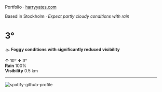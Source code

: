 Portfolio · [harryyates.com](https://harryyates.com)

<!-- WEATHER_START -->
Based in Stockholm · *Expect partly cloudy conditions with rain*

# 3°
🌫️ **Foggy conditions with significantly reduced visibility**

**↑** 10° **↓** 3°  
**Rain** 100%  
**Visibility** 0.5 km

---
<!-- WEATHER_END -->

<p align="left">
  <a>
    <img src="https://spotify-github-profile.kittinanx.com/api/view?uid=bigbello&cover_image=true&theme=natemoo-re&show_offline=true&background_color=121212&interchange=false&bar_color=53b14f&bar_color_cover=false" alt="spotify-github-profile">
  </a>
</p>